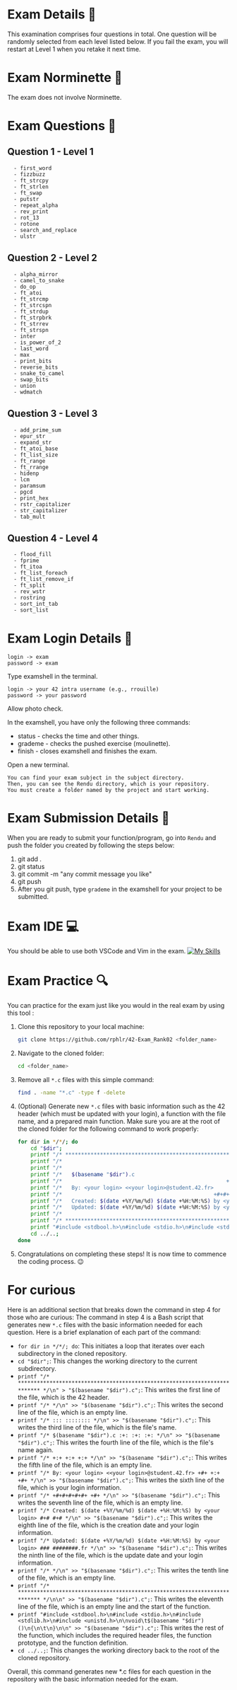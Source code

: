 # Exam Details 📝
This examination comprises four questions in total. One question will be randomly selected from each level listed below. If you fail the exam, you will restart at Level 1 when you retake it next time.

# Exam Norminette 📏
The exam does not involve Norminette.

# Exam Questions 🤔
## Question 1 - Level 1
```
  - first_word
  - fizzbuzz
  - ft_strcpy
  - ft_strlen
  - ft_swap
  - putstr
  - repeat_alpha
  - rev_print
  - rot_13
  - rotone
  - search_and_replace
  - ulstr 
```
## Question 2 - Level 2
```
  - alpha_mirror
  - camel_to_snake
  - do_op
  - ft_atoi
  - ft_strcmp
  - ft_strcspn
  - ft_strdup
  - ft_strpbrk
  - ft_strrev
  - ft_strspn
  - inter
  - is_power_of_2
  - last_word
  - max
  - print_bits
  - reverse_bits
  - snake_to_camel
  - swap_bits
  - union
  - wdmatch 
```
## Question 3 - Level 3
```
  - add_prime_sum
  - epur_str
  - expand_str
  - ft_atoi_base
  - ft_list_size
  - ft_range
  - ft_rrange
  - hidenp
  - lcm
  - paramsum
  - pgcd
  - print_hex
  - rstr_capitalizer
  - str_capitalizer
  - tab_mult 
```
## Question 4 - Level 4
```
  - flood_fill
  - fprime
  - ft_itoa
  - ft_list_foreach
  - ft_list_remove_if
  - ft_split
  - rev_wstr
  - rostring
  - sort_int_tab
  - sort_list
```

# Exam Login Details 🔐
	login -> exam
	password -> exam

Type examshell in the terminal.

	login -> your 42 intra username (e.g., rrouille)
	password -> your password

Allow photo check.

In the examshell, you have only the following three commands:
- status - checks the time and other things.
- grademe - checks the pushed exercise (moulinette).
- finish - closes examshell and finishes the exam.

Open a new terminal.

	You can find your exam subject in the subject directory.
	Then, you can see the Rendu directory, which is your repository.
	You must create a folder named by the project and start working.

    
# Exam Submission Details 🚀
When you are ready to submit your function/program, go into `Rendu` and push the folder you created by following the steps below:

1. git add .
2. git status
2. git commit -m "any commit message you like"
3. git push
4. After you git push, type `grademe` in the examshell for your project to be submitted. 

# Exam IDE 💻
You should be able to use both VSCode and Vim in the exam.
[![My Skills](https://skillicons.dev/icons?i=vscode,vim)](https://skillicons.dev)

# Exam Practice 🔍
You can practice for the exam just like you would in the real exam by using this tool :
1. Clone this repository to your local machine:
	```bash
	git clone https://github.com/rphlr/42-Exam_Rank02 <folder_name>
	```
2. Navigate to the cloned folder:
	```bash
	cd <folder_name>
	```
3. Remove all `*.c` files with this simple command:
	```bash
	find . -name "*.c" -type f -delete 
	```
4. (Optional) Generate new `*.c` files with basic information such as the 42 header (which must be updated with your login), a function with the file name, and a prepared main function. Make sure you are at the root of the cloned folder for the following command to work properly:
	```bash
	for dir in */*/; do
		cd "$dir";
		printf "/* ************************************************************************** */\n" > "$(basename "$dir").c";
		printf "/*                                                                            */\n" >> "$(basename "$dir").c";
		printf "/*                                                        :::      ::::::::   */\n" >> "$(basename "$dir").c";
		printf "/*   $(basename "$dir").c                                       :+:      :+:    :+:   */\n" >> "$(basename "$dir").c";
		printf "/*                                                    +:+ +:+         +:+     */\n" >> "$(basename "$dir").c";
		printf "/*   By: <your login> <<your login>@student.42.fr>          +#+  +:+       +#+        */\n" >> "$(basename "$dir").c";
		printf "/*                                                +#+#+#+#+#+   +#+           */\n" >> "$(basename "$dir").c";
		printf "/*   Created: $(date +%Y/%m/%d) $(date +%H:%M:%S) by <your login>          #+#    #+#             */\n" >> "$(basename "$dir").c";
		printf "/*   Updated: $(date +%Y/%m/%d) $(date +%H:%M:%S) by <your login>         ###   ########.fr       */\n" >> "$(basename "$dir").c";
		printf "/*                                                                            */\n" >> "$(basename "$dir").c";
		printf "/* ************************************************************************** */\n\n" >> "$(basename "$dir").c";
		printf "#include <stdbool.h>\n#include <stdio.h>\n#include <stdlib.h>\n#include <unistd.h>\n\nvoid\t$(basename "$dir")()\n{\n\t\n}\n\n/*int\tmain(int argc, char **argv)\n{\n\tif (argc >= 2)\n\t{\n\t\t$(basename "$dir")();\n\t}\n}*/\n" >> "$(basename "$dir").c";
		cd ../..;
	done
	```
5. Congratulations on completing these steps! It is now time to commence the coding process. 😉

# For curious
Here is an additional section that breaks down the command in step 4 for those who are curious:
The command in step 4 is a Bash script that generates new `*.c` files with the basic information needed for each question. Here is a brief explanation of each part of the command:

- `for dir in */*/; do`: This initiates a loop that iterates over each subdirectory in the cloned repository.
- `cd "$dir";`: This changes the working directory to the current subdirectory.
- `printf "/* ************************************************************************** */\n" > "$(basename "$dir").c";`: This writes the first line of the file, which is the 42 header.
- `printf "/* */\n" >> "$(basename "$dir").c";`: This writes the second line of the file, which is an empty line.
- `printf "/* ::: :::::::: */\n" >> "$(basename "$dir").c";`: This writes the third line of the file, which is the file's name.
- `printf "/* $(basename "$dir").c :+: :+: :+: */\n" >> "$(basename "$dir").c";`: This writes the fourth line of the file, which is the file's name again.
- `printf "/* +:+ +:+ +:+ */\n" >> "$(basename "$dir").c";`: This writes the fifth line of the file, which is an empty line.
- `printf "/* By: <your login> <<your login>@student.42.fr> +#+ +:+ +#+ */\n" >> "$(basename "$dir").c";`: This writes the sixth line of the file, which is your login information.
- `printf "/* +#+#+#+#+#+ +#+ */\n" >> "$(basename "$dir").c";`: This writes the seventh line of the file, which is an empty line.
- `printf "/* Created: $(date +%Y/%m/%d) $(date +%H:%M:%S) by <your login> #+# #+# */\n" >> "$(basename "$dir").c";`: This writes the eighth line of the file, which is the creation date and your login information.
- `printf "/* Updated: $(date +%Y/%m/%d) $(date +%H:%M:%S) by <your login> ### ########.fr */\n" >> "$(basename "$dir").c";`: This writes the ninth line of the file, which is the update date and your login information.
- `printf "/* */\n" >> "$(basename "$dir").c";`: This writes the tenth line of the file, which is an empty line.
- `printf "/* ************************************************************************** */\n\n" >> "$(basename "$dir").c";`: This writes the eleventh line of the file, which is an empty line and the start of the function.
- `printf "#include <stdbool.h>\n#include <stdio.h>\n#include <stdlib.h>\n#include <unistd.h>\n\nvoid\t$(basename "$dir")()\n{\n\t\n}\n\n" >> "$(basename "$dir").c";`: This writes the rest of the function, which includes the required header files, the function prototype, and the function definition.
- `cd ../..;`: This changes the working directory back to the root of the cloned repository.

Overall, this command generates new *.c files for each question in the repository with the basic information needed for the exam.